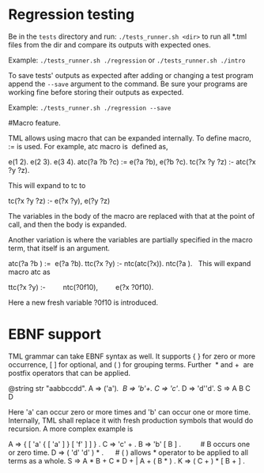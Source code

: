 # Regression testing

Be in the `tests` directory and run: `./tests_runner.sh <dir>` to run all *.tml
files from the dir and compare its outputs with expected ones.

Example: `./tests_runner.sh ./regression`
or `./tests_runner.sh ./intro`

To save tests' outputs as expected after adding or changing a test program
append the `--save` argument to the command. Be sure your programs are working
fine before storing their outputs as expected.

Example: `./tests_runner.sh ./regression --save`

#Macro feature.

TML allows using macro that can be expanded internally. To define macro,  := is used.
For example, atc macro is  defined as,

e(1 2).
e(2 3).
e(3 4).
atc(?a ?b ?c) := e(?a ?b), e(?b ?c).
tc(?x ?y ?z) :- atc(?x ?y ?z).

This will expand to tc to

tc(?x ?y ?z) :- e(?x ?y), e(?y ?z)

The variables in the body of the macro are replaced with that at the point of call, and then the body is expanded.

Another variation is where the variables are partially specified in the macro term, that itself is an argument.

atc(?a ?b ) :=  e(?a ?b).
ttc(?x ?y) :- ntc(atc(?x)).
ntc(?a ).
 
This will expand macro atc as

ttc(?x ?y) :- 
        ntc(?0f10),
        e(?x ?0f10).

Here a new fresh variable ?0f10 is introduced.

# EBNF support

TML grammar can take EBNF syntax as well. It supports { } for zero or more occurrence, [ ] for optional, and ( ) for grouping terms. Further  * and +  are postfix operators that can be applied.

@string str "aabbccdd".
A => ('a')*. 
B => 'b'+.
C => 'c'*.
D => 'd''d'.
S => A B C D

Here 'a' can occur zero or more times and 'b' can occur one or more time. Internally, TML shall replace it with fresh production symbols that would do recursion. A more complex example is

A => { [ 'a' { [ 'a' ] } [ 'f' ] ] } .
C => 'c' + .
B => 'b' [ B ] .          # B occurs one or zero time.
D => ( 'd' 'd' ) * .      # ( ) allows * operator to be applied to all terms as a whole.
S => A * B + C * D + | A + ( B * ) .
K => ( C + ) * [ B + ] .
